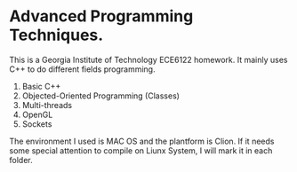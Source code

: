 # Advanced Programming Techniques.
This is a Georgia Institute of Technology ECE6122 homework. It mainly uses C++ to do different fields programming.
1. Basic C++ 
2. Objected-Oriented Programming (Classes)
3. Multi-threads
4. OpenGL
5. Sockets

The environment I used is MAC OS and the plantform is Clion. If it needs some special attention to compile on Liunx System, I will mark it in each folder.
